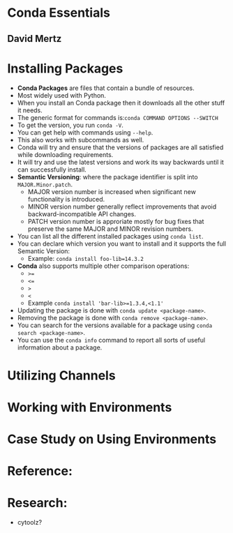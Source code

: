 # Conda Essentials
## David Mertz

# Installing Packages
- **Conda Packages** are files that contain a bundle of resources.
- Most widely used with Python.
- When you install an Conda package then it downloads all the other stuff it needs.
- The generic format for commands is:`conda COMMAND OPTIONS --SWITCH`
- To get the version, you run `conda -V`.
- You can get help with commands using `--help`.
- This also works with subcommands as well.
- Conda will try and ensure that the versions of packages are all satisfied while downloading requirements.
- It will try and use the latest versions and work its way backwards until it can successfully install.
- **Semantic Versioning**: where the package identifier is split into `MAJOR.Minor.patch`.
  - MAJOR version number is increased when significant new functionality is introduced.
  - MINOR version number generally reflect improvements that avoid backward-incompatible API changes.
  - PATCH version number is approriate mostly for bug fixes that preserve the same MAJOR and MINOR revision numbers.
- You can list all the different installed packages using `conda list`.
- You can declare which version you want to install and it supports the full Semantic Version:
  - Example: `conda install foo-lib=14.3.2`
- **Conda** also supports multiple other comparison operations:
  - `>=`
  - `<=`
  - `>`
  - `<`
  - Example `conda install 'bar-lib>=1.3.4,<1.1'`
- Updating the package is done with `conda update <package-name>`.
- Removing the package is done with `conda remove <package-name>`.
- You can search for the versions available for a package using `conda search <package-name>`.
- You can use the `conda info` command to report all sorts of useful information about a package.


# Utilizing Channels

# Working with Environments

# Case Study on Using Environments

# Reference:

# Research:
- cytoolz?
